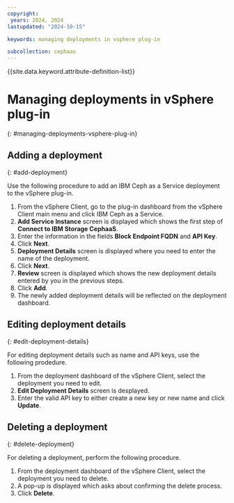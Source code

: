 ```yaml
---
copyright:
 years: 2024, 2024
lastupdated: "2024-10-15"

keywords: managing deployments in vsphere plug-in

subcollection: cephaas
---
```



{{site.data.keyword.attribute-definition-list}}

# Managing deployments in vSphere plug-in
{: #managing-deployments-vsphere-plug-in}

## Adding a deployment
{: #add-deployment}

Use the following procedure to add an IBM Ceph as a Service deployment to the vSphere plug-in.

1. From the vSphere Client, go to the plug-in dashboard from the vSphere Client main menu and click IBM Ceph as a Service.
2. **Add Service Instance** screen is displayed which shows the first step of **Connect to IBM Storage CephaaS**.
3. Enter the information in the fields **Block Endpoint FQDN** and **API Key**.
4. Click **Next**.
5. **Deployment Details** screen is displayed where you need to enter the name of the deployment.
6. Click **Next**.
7. **Review** screen is displayed which shows the new deployment details entered by you in the previous steps.
8. Click **Add**.
9. The newly added deployment details will be reflected on the deployment dashboard.

## Editing deployment details
{: #edit-deployment-details}

For editing deployment details such as name and API keys, use the following prodedure.

1. From the deployment dashboard of the vSphere Client, select the deployment you need to edit.
2. **Edit Deployment Details** screen is desplayed.
3. Enter the valid API key to either create a new key or new name and click **Update**.

## Deleting a deployment
{: #delete-deployment}

For deleting a deployment, perform the following procedure.

1. From the deployment dashboard of the vSphere Client, select the deployment you need to delete.
2. A pop-up is displayed which asks about confirming the delete process.
3. Click **Delete**.
